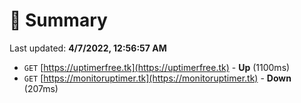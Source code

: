 # 📖 Summary
Last updated: **4/7/2022, 12:56:57 AM**

- `GET` [https://uptimerfree.tk](https://uptimerfree.tk) - **Up** (1100ms)
- `GET` [https://monitoruptimer.tk](https://monitoruptimer.tk) - **Down** (207ms)
